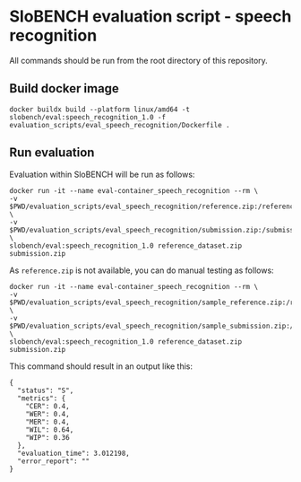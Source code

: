 # SloBENCH evaluation script - speech recognition

All commands should be run from the root directory of this repository.

## Build docker image 
```
docker buildx build --platform linux/amd64 -t slobench/eval:speech_recognition_1.0 -f evaluation_scripts/eval_speech_recognition/Dockerfile .
```

## Run evaluation 

Evaluation within SloBENCH will be run as follows:

```
docker run -it --name eval-container_speech_recognition --rm \
-v $PWD/evaluation_scripts/eval_speech_recognition/reference.zip:/reference_dataset.zip \
-v $PWD/evaluation_scripts/eval_speech_recognition/submission.zip:/submission.zip \
slobench/eval:speech_recognition_1.0 reference_dataset.zip submission.zip
```

As `reference.zip` is not available, you can do manual testing as follows:


```
docker run -it --name eval-container_speech_recognition --rm \
-v $PWD/evaluation_scripts/eval_speech_recognition/sample_reference.zip:/reference_dataset.zip \
-v $PWD/evaluation_scripts/eval_speech_recognition/sample_submission.zip:/submission.zip \
slobench/eval:speech_recognition_1.0 reference_dataset.zip submission.zip
```

This command should result in an output like this:


```
{
  "status": "S",
  "metrics": {
    "CER": 0.4,
    "WER": 0.4,
    "MER": 0.4,
    "WIL": 0.64,
    "WIP": 0.36
  },
  "evaluation_time": 3.012198,
  "error_report": ""
}
```